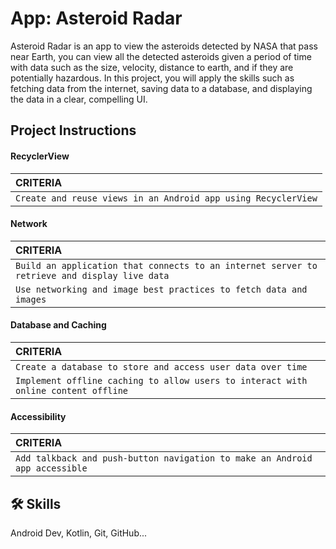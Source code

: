 
# App: Asteroid Radar

Asteroid Radar is an app to view the asteroids detected by NASA that pass near Earth, you can view all the detected asteroids given a period of time with data such as the size, velocity, distance to earth, and if they are potentially hazardous. In this project, you will apply the skills such as fetching data from the internet, saving data to a database, and displaying the data in a clear, compelling UI.



## Project Instructions


#### RecyclerView

| CRITERIA 
| :-------- 
| `Create and reuse views in an Android app using RecyclerView` | 

#### Network

| CRITERIA 
| :--------
| `Build an application that connects to an internet server to retrieve and display live data` 
| `Use networking and image best practices to fetch data and images`


#### Database and Caching


| CRITERIA 
| :--------
| `Create a database to store and access user data over time` 
| `Implement offline caching to allow users to interact with online content offline`

#### Accessibility

| CRITERIA 
| :--------
| `Add talkback and push-button navigation to make an Android app accessible` 


## 🛠 Skills
Android Dev, Kotlin, Git, GitHub...


